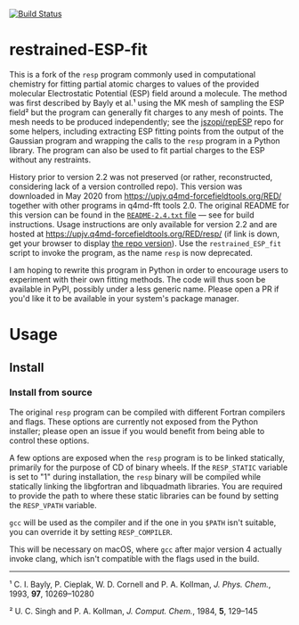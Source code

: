 [![Build Status](https://github.com/jszopi/restrained-ESP-fit/actions/workflows/main.yml/badge.svg)](https://github.com/jszopi/restrained-ESP-fit/actions?query=branch%3Amaster)
<!-- TODO: Add PyPI badge -->

# restrained-ESP-fit

This is a fork of the `resp` program commonly used in computational chemistry for fitting partial atomic charges to values of the provided molecular Electrostatic Potential (ESP) field around a molecule.
The method was first described by Bayly et al.¹ using the MK mesh of sampling the ESP field² but the program can generally fit charges to any mesh of points.
The mesh needs to be produced independently; see the [jszopi/repESP](https://github.com/jszopi/repESP) repo for some helpers, including extracting ESP fitting points from the output of the Gaussian program and wrapping the calls to the `resp` program in a Python library.
The program can also be used to fit partial charges to the ESP without any restraints.

History prior to version 2.2 was not preserved (or rather, reconstructed, considering lack of a version controlled repo).
This version was downloaded in May 2020 from https://upjv.q4md-forcefieldtools.org/RED/ together with other programs in q4md-fft tools 2.0.
The original README for this version can be found in the [`README-2.4.txt` file](https://github.com/jszopi/resp/blob/master/README-2.4.txt) — see for build instructions.
Usage instructions are only available for version 2.2 and are hosted at https://upjv.q4md-forcefieldtools.org/RED/resp/ (if link is down, get your browser to display [the repo version](https://github.com/jszopi/resp/blob/566c9207b87ed37c6a8b2e47a581704db762f16c/resp-2.2.html)).
Use the `restrained_ESP_fit` script to invoke the program, as the name `resp` is now deprecated. 

I am hoping to rewrite this program in Python in order to encourage users to experiment with their own fitting methods.
The code will thus soon be available in PyPI, possibly under a less generic name.
Please open a PR if you'd like it to be available in your system's package manager.

# Usage

## Install

### Install from source

<!-- TODO: This section only pertains to environment variables, add more complete instructions. -->
The original `resp` program can be compiled with different Fortran compilers and flags.
These options are currently not exposed from the Python installer; please open an issue if you would benefit from being able to control these options.

A few options are exposed when the `resp` program is to be linked statically, primarily for the purpose of CD of binary wheels.
If the `RESP_STATIC` variable is set to "1" during installation, the `resp` binary will be compiled while statically linking the libgfortran and libquadmath libraries.
You are required to provide the path to where these static libraries can be found by setting the `RESP_VPATH` variable.
<!-- TODO: This can be done by setting PATH or aliasing, the only reason I exposed it as an environment variable was because I could get it to work in Travis. -->
`gcc` will be used as the compiler and if the one in you `$PATH` isn't suitable, you can override it by setting `RESP_COMPILER`.
<!-- TODO: How was this allowed in macOS if it doesn't follow the gcc interface? -->
This will be necessary on macOS, where `gcc` after major version 4 actually invoke clang, which isn't compatible with the flags used in the build.

--- 

¹ C. I. Bayly, P. Cieplak, W. D. Cornell and P. A. Kollman, *J. Phys. Chem.*, 1993, **97**, 10269–10280

² U. C. Singh and P. A. Kollman, *J. Comput. Chem.*, 1984, **5**, 129–145
